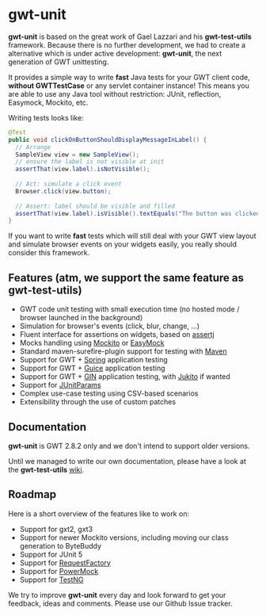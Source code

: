 # gwt-unit

**gwt-unit** is based on the great work of Gael Lazzari and his **gwt-test-utils** framework. Because there is no further 
development, we had to create a alternative which is under active development: **gwt-unit**, the next 
generation of GWT unittesting. 

 It provides a simple way to write **fast** Java tests for your GWT client code, **without GWTTestCase** or 
 any servlet container instance! This means you are able to use any Java tool without 
 restriction: JUnit, reflection, Easymock, Mockito, etc.

Writing tests looks like:

```java
@Test
public void clickOnButtonShouldDisplayMessageInLabel() {
  // Arrange
  SampleView view = new SampleView();
  // ensure the label is not visible at init
  assertThat(view.label).isNotVisible();
  
  // Act: simulate a click event
  Browser.click(view.button);
  
  // Assert: label should be visible and filled
  assertThat(view.label).isVisible().textEquals("The button was clicked!");
}
```

If you want to write **fast** tests which will still deal with your GWT view layout and simulate browser events on 
your widgets easily, you really should consider this framework.  

## Features (atm, we support the same feature as gwt-test-utils)

* GWT code unit testing with small execution time (no hosted mode / browser launched in the background)
* Simulation for browser's events (click, blur, change, ...)
* Fluent interface for assertions on widgets, based on [assertj](https://joel-costigliola.github.io/assertj/)
* Mocks handling using [Mockito](http://mockito.org/) or [EasyMock](http://easymock.org/)
* Standard maven-surefire-plugin support for testing with [Maven](http://maven.apache.org/)
* Support for GWT + [Spring](http://www.springsource.org/) application testing
* Support for GWT + [Guice](https://github.com/google/guice) application testing
* Support for GWT + [GIN](http://code.google.com/p/google-gin/) application testing, with [Jukito](https://github.com/ArcBees/Jukito) if wanted
* Support for [JUnitParams](https://github.com/Pragmatists/JUnitParams)
* Complex use-case testing using CSV-based scenarios
* Extensibility through the use of custom patches

## Documentation

**gwt-unit** is GWT 2.8.2 only and we don't intend to support older versions.

Until we managed to write our own documentation, please have a look at 
the **gwt-test-utils** [wiki](https://github.com/gwt-test-utils/gwt-test-utils/wiki).

## Roadmap

Here is a short overview of the features like to work on:

* Support for gxt2, gxt3
* Support for newer Mockito versions, including moving our class generation to ByteBuddy
* Support for JUnit 5
* Support for [RequestFactory](http://www.gwtproject.org/doc/latest/DevGuideRequestFactory.html)
* Support for [PowerMock](https://github.com/jayway/powermock)
* Support for [TestNG](http://testng.org/)

We try to improve **gwt-unit** every day and look forward to get your feedback, ideas and comments. Please use our Github Issue tracker.